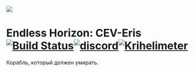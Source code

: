 ![](https://cdn.discordapp.com/attachments/265411250341543936/269612274765791242/eris_128.png)
# Endless Horizon: CEV-Eris [![Build Status](https://travis-ci.org/Endless-Horizon/CEV-Eris.svg?branch=master)](https://travis-ci.org/Endless-Horizon/CEV-Eris)[![discord](https://discordapp.com/api/guilds/255035529085583360/widget.png)](https://discord.gg/QfEg7K7)[![Krihelimeter](http://www.krihelinator.xyz/badge/Endless-Horizon/CEV-Eris/)](http://www.krihelinator.xyz) 
Корабль, который должен умирать.
